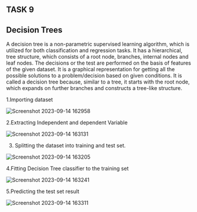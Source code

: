## TASK 9

## Decision Trees

A decision tree is a non-parametric supervised learning algorithm, which is utilized for both classification and regression tasks. 
It has a hierarchical, tree structure, which consists of a root node, branches, internal nodes and leaf nodes.
The decisions or the test are performed on the basis of features of the given dataset.
It is a graphical representation for getting all the possible solutions to a problem/decision based on given conditions.
It is called a decision tree because, similar to a tree, it starts with the root node, which expands on further branches and constructs a tree-like structure.

1.Importing dataset

![Screenshot 2023-09-14 162958](https://github.com/vidhathri30/L1Report/assets/101579638/5c8d9002-0db4-4fac-8ed0-2c2f221e171c)


2.Extracting Independent and dependent Variable 

![Screenshot 2023-09-14 163131](https://github.com/vidhathri30/L1Report/assets/101579638/b8f8eddd-a25b-4014-aadf-8597cb3b3713)

3. Splitting the dataset into training and test set.

![Screenshot 2023-09-14 163205](https://github.com/vidhathri30/L1Report/assets/101579638/12ac3e62-6b42-4af6-a169-e1a32fd175f6)

4.Fitting Decision Tree classifier to the training set 

![Screenshot 2023-09-14 163241](https://github.com/vidhathri30/L1Report/assets/101579638/81d3f6f4-0c3f-4220-8f7c-eaac746b6c1e)

5.Predicting the test set result

![Screenshot 2023-09-14 163311](https://github.com/vidhathri30/L1Report/assets/101579638/c3deebff-55a5-42dd-b796-783b10126bd0)
